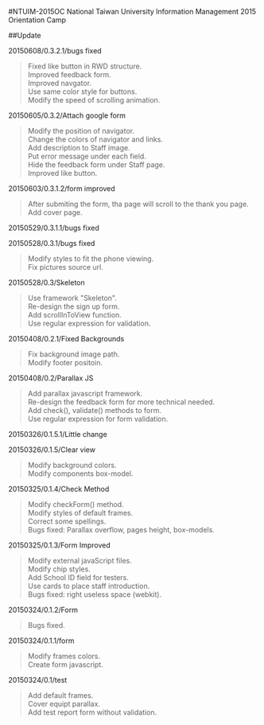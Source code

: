 #NTUIM-2015OC
National Taiwan University Information Management 2015 Orientation Camp

##Update

20150608/0.3.2.1/bugs fixed
> Fixed like button in RWD structure.  
> Improved feedback form.  
> Improved navgator.  
> Use same color style for buttons.  
> Modify the speed of scrolling animation.  

20150605/0.3.2/Attach google form
> Modify the position of navigator.  
> Change the colors of navigator and links.  
> Add description to Staff image.  
> Put error message under each field.  
> Hide the feedback form under Staff page.  
> Improved like button.  

20150603/0.3.1.2/form improved
> After submiting the form, tha page will scroll to the thank you page.  
> Add cover page.  

20150529/0.3.1.1/bugs fixed

20150528/0.3.1/bugs fixed
> Modify styles to fit the phone viewing.  
> Fix pictures source url.  

20150528/0.3/Skeleton
> Use framework "Skeleton".  
> Re-design the sign up form.  
> Add scrollInToView function.  
> Use regular expression for validation.  

20150408/0.2.1/Fixed Backgrounds
> Fix background image path.  
> Modify footer positoin.  

20150408/0.2/Parallax JS
> Add parallax javascript framework.  
> Re-design the feedback form for more technical needed.  
> Add check(), validate() methods to form.  
> Use regular expression for form validation.  

20150326/0.1.5.1/Little change

20150326/0.1.5/Clear view
> Modify background colors.  
> Modify components box-model.  

20150325/0.1.4/Check Method
> Modify checkForm() method.  
> Modify styles of default frames.  
> Correct some spellings.  
> Bugs fixed: Parallax overflow, pages height, box-models.  

20150325/0.1.3/Form Improved
> Modify external javaScript files.  
> Modify chip styles.  
> Add School ID field for testers.  
> Use cards to place staff introduction.  
> Bugs fixed: right useless space (webkit).  

20150324/0.1.2/Form
> Bugs fixed.  

20150324/0.1.1/form
> Modify frames colors.  
> Create form javascript.  

20150324/0.1/test
> Add default frames.  
> Cover equipt parallax.  
> Add test report form without validation.  
